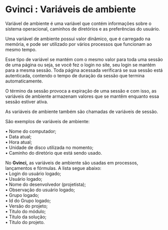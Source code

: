 # Gvinci : Variáveis de ambiente

Variável de ambiente é uma variável que contém informações sobre o sistema operacional, caminhos de diretórios e as preferências do usuário.

Uma variável de ambiente possui valor dinâmico, que é carregado na memória, e pode ser utilizado por vários processos que funcionam ao mesmo tempo.

Esse tipo de variável se mantém com o mesmo valor para toda uma sessão de uma página ou seja, se você fez o login no site, seu login se mantém para a mesma sessão. Toda página acessada verificará se sua sessão está autenticada, contendo o tempo de duração da sessão que termina automaticamente.

O término da sessão provoca a expiração de uma sessão e com isso, as variáveis de ambiente armazenam valores que se mantêm enquanto essa sessão estiver ativa.

As variáveis de ambiente também são chamadas de variáveis de sessão.

São exemplos de variáveis de ambiente:

• Nome do computador;  
• Data atual;  
• Hora atual;  
• Unidade de disco utilizada no momento;  
• Caminho do diretório que está sendo usado.  
  
No **Gvinci,** as variáveis de ambiente são usadas em processos, lançamentos e fórmulas. A lista segue abaixo:  
• Login do usuário logado;  
• Usuário logado;  
• Nome do desenvolvedor \(projetista\);  
• Observação do usuário logado;  
• Grupo logado;  
• Id do Grupo logado;  
• Versão do projeto;  
• Título do módulo;  
• Título da solução;  
• Título do projeto.

